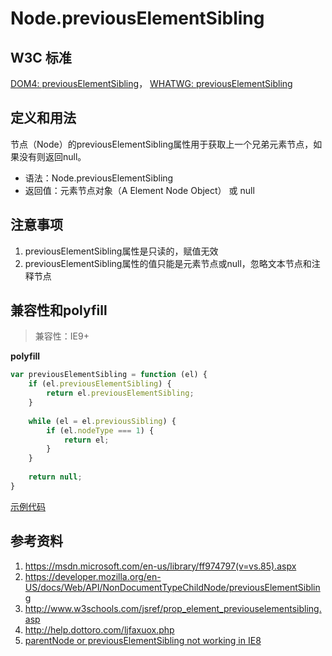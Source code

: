 # Node.previousElementSibling

## W3C 标准
[DOM4: previousElementSibling](https://www.w3.org/TR/dom/#dom-nondocumenttypechildnode-previouselementsibling)，
[WHATWG: previousElementSibling](https://dom.spec.whatwg.org/#dom-nondocumenttypechildnode-previouselementsibling)

## 定义和用法
节点（Node）的previousElementSibling属性用于获取上一个兄弟元素节点，如果没有则返回null。

- 语法：Node.previousElementSibling
- 返回值：元素节点对象（A Element Node Object） 或 null

## 注意事项
1. previousElementSibling属性是只读的，赋值无效
2. previousElementSibling属性的值只能是元素节点或null，忽略文本节点和注释节点

## 兼容性和polyfill

> 兼容性：IE9+

**polyfill**
```javascript
var previousElementSibling = function (el) {
    if (el.previousElementSibling) {
        return el.previousElementSibling;
    }
    
    while (el = el.previousSibling) {
        if (el.nodeType === 1) {
            return el;
        }
    }
    
    return null;
}
```

[示例代码](./previousElementSibling.html)

## 参考资料
1. https://msdn.microsoft.com/en-us/library/ff974797(v=vs.85).aspx
2. https://developer.mozilla.org/en-US/docs/Web/API/NonDocumentTypeChildNode/previousElementSibling
3. http://www.w3schools.com/jsref/prop_element_previouselementsibling.asp
4. http://help.dottoro.com/ljfaxuox.php
5. [parentNode or previousElementSibling not working in IE8](http://stackoverflow.com/questions/5197825/parentnode-or-previouselementsibling-not-working-in-ie8)
